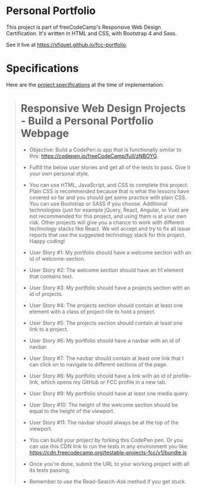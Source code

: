 # Personal Portfolio
This project is part of freeCodeCamp's Responsive Web Design Certification. It's written in HTML and CSS, with Bootstrap 4 and Sass.

See it live at https://sfiquet.github.io/fcc-portfolio.

# Specifications
Here are the [project specifications](https://learn.freecodecamp.org/responsive-web-design/responsive-web-design-projects/build-a-personal-portfolio-webpage) at the time of implementation:

> # Responsive Web Design Projects - Build a Personal Portfolio Webpage
>
> - Objective: Build a CodePen.io app that is functionally similar to this: https://codepen.io/freeCodeCamp/full/zNBOYG.
>
> - Fulfill the below user stories and get all of the tests to pass. Give it your own personal style.
> - You can use HTML, JavaScript, and CSS to complete this project. Plain CSS is recommended because that is what the lessons have covered so far and you should get some practice with plain CSS. You can use Bootstrap or SASS if you choose. Additional technologies (just for example jQuery, React, Angular, or Vue) are not recommended for this project, and using them is at your own risk. Other projects will give you a chance to work with different technology stacks like React. We will accept and try to fix all issue reports that use the suggested technology stack for this project. Happy coding!
> - User Story #1: My portfolio should have a welcome section with an id of welcome-section.
> - User Story #2: The welcome section should have an h1 element that contains text.
> - User Story #3: My portfolio should have a projects section with an id of projects.
> - User Story #4: The projects section should contain at least one element with a class of project-tile to hold a project.
> - User Story #5: The projects section should contain at least one link to a project.
> - User Story #6: My portfolio should have a navbar with an id of navbar.
> - User Story #7: The navbar should contain at least one link that I can click on to navigate to different sections of the page.
> - User Story #8: My portfolio should have a link with an id of profile-link, which opens my GitHub or FCC profile in a new tab.
> - User Story #9: My portfolio should have at least one media query.
> - User Story #10: The height of the welcome section should be equal to the height of the viewport.
> - User Story #11: The navbar should always be at the top of the viewport.
> - You can build your project by forking this CodePen pen. Or you can use this CDN link to run the tests in any environment you like: https://cdn.freecodecamp.org/testable-projects-fcc/v1/bundle.js
> - Once you're done, submit the URL to your working project with all its tests passing.
> - Remember to use the Read-Search-Ask method if you get stuck.
